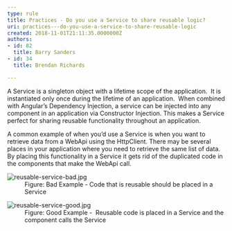 ```yaml
---
type: rule
title: Practices - Do you use a Service to share reusable logic?
uri: practices---do-you-use-a-service-to-share-reusable-logic
created: 2018-11-01T21:11:35.0000000Z
authors:
- id: 82
  title: Barry Sanders
- id: 34
  title: Brendan Richards

---
```




<span class='intro'> <p>A Service is a singleton object with a lifetime scope of the application.&#160; It is instantiated only once during the lifetime of an application.&#160; When combined with Angular’s Dependency Injection, a service can be injected into any component in an application via Constructor Injection. This makes a Service perfect for sharing reusable functionality throughout an application.</p> </span>

<p>A common example of when you’d use a Service is when you want to retrieve data from a WebApi using the HttpClient. There may be several places in your application where you need to retrieve the same list of data. By placing this functionality in a Service it gets rid of the duplicated code in the components that make the WebApi call. <br></p><dl class="badImage"><dt><img src="/PublishingImages/reusable-service-bad.jpg" alt="reusable-service-bad.jpg" /></dt><dd>Figure&#58; Bad Example - Code that is reusable should be placed in a Service</dd></dl><dl class="goodImage"><dt><img src="/PublishingImages/reusable-service-good.jpg" alt="reusable-service-good.jpg" /></dt><dd>Figure&#58; Good Example - ​ Reusable code is placed in a Service and the component calls the Service</dd></dl>


